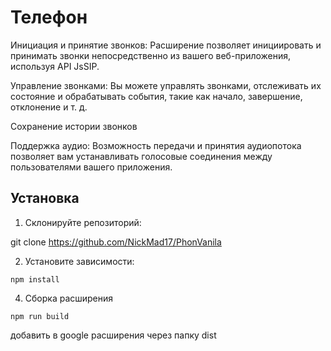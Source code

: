 # Телефон 

Инициация и принятие звонков: Расширение позволяет инициировать и принимать звонки непосредственно из вашего веб-приложения, используя API JsSIP.

Управление звонками: Вы можете управлять звонками, отслеживать их состояние и обрабатывать события, такие как начало, завершение, отклонение и т. д.

Сохранение истории звонков

Поддержка аудио: Возможность передачи и принятия аудиопотока позволяет вам устанавливать голосовые соединения между пользователями вашего приложения.

## Установка

1. Склонируйте репозиторий:

git clone https://github.com/NickMad17/PhonVanila


2. Установите зависимости:
   
```
npm install
```

4. Сборка расширения 

```
npm run build
```

добавить в google расширения через папку dist

